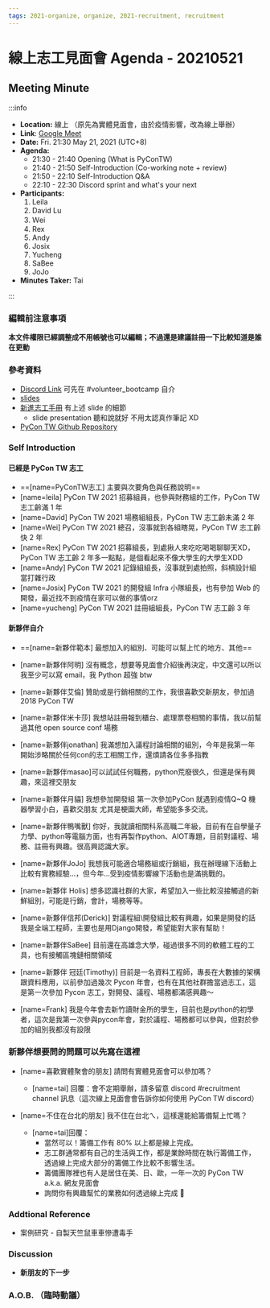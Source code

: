 ```yaml
---
tags: 2021-organize, organize, 2021-recruitment, recruitment
---
```


# 線上志工見面會 Agenda - 20210521
## Meeting Minute
:::info
- **Location:** 線上 （原先為實體見面會，由於疫情影響，改為線上舉辦）
- **Link**: [Google Meet](https://meet.google.com/bko-wowu-rzi)
- **Date:** Fri. 21:30 May 21, 2021 (UTC+8)
- **Agenda:**
    - 21:30 - 21:40 Opening (What is PyConTW)
    - 21:40 - 21:50 Self-Introduction (Co-working note + review)
    - 21:50 - 22:10 Self-Introduction Q&A
    - 22:10 - 22:30 Discord sprint and what's your next
- **Participants:**
    1. Leila
    2. David Lu
    3. Ｗei
    4. Rex
    5. Andy
    6. Josix
    7. Yucheng
    8. SaBee
    9. JoJo
- **Minutes Taker:** Tai

:::

### 編輯前注意事項
**本文件權限已經調整成不用帳號也可以編輯；不過還是建議註冊一下比較知道是誰在更動**

### 參考資料
- [Discord Link](https://discord.gg/C5kRU6M7DW)  可先在 #volunteer_bootcamp 自介
- [slides](https://hackmd.io/pv99_XDBTpeajAJoj6sPvA)
- [新進志工手冊](https://hackmd.io/_g08C6frSISoqItEF_GCPQ?both) 有上述 slide 的細節
    - slide presentation 聽和說就好 不用太認真作筆記 XD
- [PyCon TW Github Repository](https://github.com/pycontw)

### Self Introduction
#### 已經是 PyCon TW 志工
- ==[name=PyConTW志工] 主要與次要角色與任務說明==
- [name=leila] PyCon TW 2021 招募組員，也參與財務組的工作，PyCon TW 志工齡滿 1 年
- [name=David] PyCon TW 2021 場務組組長，PyCon TW 志工齡未滿 2 年 
- [name=Wei] PyCon TW 2021 總召，沒事就到各組瞎晃，PyCon TW 志工齡快 2 年
- [name=Rex] PyCon TW 2021 招募組長，到處揪人來吃吃喝喝聊聊天XD，PyCon TW 志工齡 2 年多一點點，是個看起來不像大學生的大學生XDD
- [name=Andy] PyCon TW 2021 記錄組組長，沒事就到處拍照，斜槓設計組當打雜行政
- [name=Josix] PyCon TW 2021 的開發組 Infra 小隊組長，也有參加 Web 的開發，最近找不到疫情在家可以做的事情orz
- [name=yucheng] PyCon TW 2021 註冊組組長，PyCon TW 志工齡 3 年



#### 新夥伴自介
- ==[name=新夥伴範本] 最想加入的組別、可能可以幫上忙的地方、其他==
- [name=新夥伴阿明] 沒有概念，想要等見面會介紹後再決定，中文還可以所以我至少可以寫 email，我 Python 超強 btw
- [name=新夥伴艾倫] 贊助或是行銷相關的工作，我很喜歡交新朋友，參加過 2018 PyCon TW
- [name=新夥伴米卡莎] 我想站註冊報到櫃台、處理票卷相關的事情，我以前幫過其他 open source conf 場務
- [name=新夥伴jonathan] 我滿想加入議程討論相關的組別，今年是我第一年開始涉略關於任何con的志工相關工作，還煩請各位多多指教
- [name=新夥伴masao]可以試試任何職務，python荒廢很久，但還是保有興趣，來這裡交朋友

- [name=新夥伴月貓] 我想參加開發組 第一次參加PyCon 就遇到疫情Q~Q 機器學習小白，喜歡交朋友 尤其是梗圖大師，希望能多多交流。 

- [name=新夥伴鴨嘴獸] 你好，我就讀相關科系高職二年級，目前有在自學量子力學、python等電腦方面，也有再製作python、AIOT專題，目前對議程、場務、註冊有興趣。很高興認識大家。

- [name=新夥伴JoJo] 我想我可能適合場務組或行銷組，我在辦理線下活動上比較有實務經驗...，但今年...受到疫情影響線下活動也是滿挑戰的。

- [name=新夥伴 Holis] 想多認識社群的大家，希望加入一些比較沒接觸過的新鮮組別，可能是行銷，會計，場務等等。

- [name=新夥伴信邦(Derick)] 對議程組\開發組比較有興趣，如果是開發的話我是全端工程師，主要也是用Django開發，希望能對大家有幫助！

- [name=新夥伴SaBee] 目前還在高雄念大學，碰過很多不同的軟體工程的工具，也有接觸區塊鏈相關領域

- [name=新夥伴 冠廷(Timothy)] 目前是一名資料工程師，專長在大數據的架構跟資料應用，以前參加過幾次 Pycon 年會，也有在其他社群擔當過志工，這是第一次參加 Pycon 志工，對開發、議程、場務都滿感興趣～

- [name=Frank] 我是今年會去新竹讀財金所的學生，目前也是python的初學者，這次是我第一次參與pycon年會，對於議程、場務都可以參與，但對於參加的組別我都沒有設限

### 新夥伴想要問的問題可以先寫在這裡
- [name=喜歡實體聚會的朋友] 請問有實體見面會可以參加嗎？
    - [name=tai] 回覆：會不定期舉辦，請多留意 discord #recruitment channel 訊息（這次線上見面會會告訴你如何使用 PyCon TW discord）

- [name=不住在台北的朋友] 我不住在台北ㄟ，這樣還能給籌備幫上忙嗎？
    - [name=tai]回覆：
        - 當然可以！籌備工作有 80% 以上都是線上完成。
        - 志工群通常都有自己的生活與工作，都是業餘時間在執行籌備工作，透過線上完成大部分的籌備工作比較不影響生活。
        - 籌備團隊裡也有人是居住在美、日、歐，一年一次的 PyCon TW a.k.a. 網友見面會
        - 詢問你有興趣幫忙的業務如何透過線上完成 💪




### Addtional Reference
- 案例研究 - 自製天竺鼠車車慘遭毒手


### Discussion
- **新朋友的下一步**


### A.O.B. （臨時動議）








